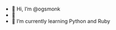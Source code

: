 - 👋 Hi, I’m @ogsmonk
- 👀
- 🌱 I’m currently learning Python and Ruby


<!---
ogsmonk/ogsmonk is a ✨ special ✨ repository because its `README.md` (this file) appears on your GitHub profile.
You can click the Preview link to take a look at your changes.
--->
